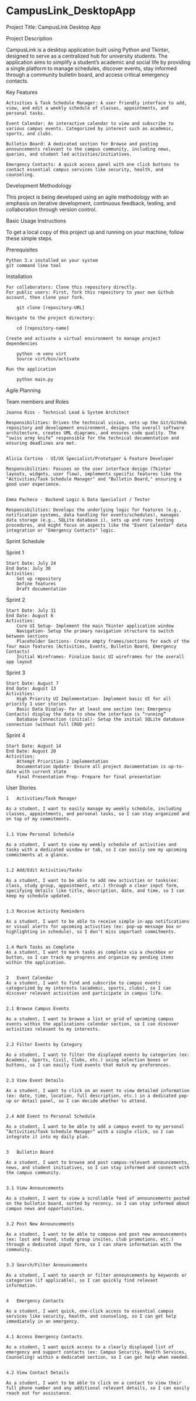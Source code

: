 # CampusLink_DesktopApp

Project Title: CampusLink Desktop App


Project Description

CampusLink is a desktop application built using Python and Tkinter, designed to serve as a centralized hub for university students. The application aims to simplify a student’s academic and social life by providing a single platform to manage schedules, discover events, stay informed through a community bulletin board, and access critical emergency contacts.


Key Features

	Activities & Task Schedule Manager: A user friendly interface to add, view, and edit a weekly schedule of classes, appointments, and personal tasks.
 
	Event Calendar: An interactive calendar to view and subscribe to various campus events. Categorized by interest such as academic, sports, and clubs.
 
	Bulletin Board: A dedicated section for Browse and posting announcements relevant to the campus community, including news, queries, and student led activities/initiatives.
 
	Emergency Contacts: A quick access panel with one click buttons to contact essential campus services like security, health, and counseling.


Development Methodology

This project is being developed using an agile methodology with an emphasis on iterative development, continuous feedback, testing, and collaboration through version control.


Basic Usage Instructions

To get a local copy of this project up and running on your machine, follow these simple steps.

Prerequisites 

	Python 3.x installed on your system
	git command line tool

Installation

	For collaborators: Clone this repository directly.
	For public users: First, fork this repository to your own Github account, then clone your fork.
 
		git clone [repository-URL]
  
	Navigate to the project directory:
 
		cd [repository-name]
  
	Create and activate a virtual environment to manage project dependencies
 
		python -m venv virt
		Source virt/bin/activate
  
	Run the application
 
		python main.py



Agile Planning


Team members and Roles

	Joanna Rios - Technical Lead & System Architect
	
	Responsibilities: Drives the technical vision, sets up the Git/GitHub repository and development environment, designs the overall software architecture, creates UML diagrams, and ensures code quality. The “swiss army knife” responsible for the technical documentation and ensuring deadlines are met.

 
	Alicia Cortina - UI/UX Specialist/Prototyper & Feature Developer
	
	Responsibilities: Focuses on the user interface design (Tkinter layouts, widgets, user flow), implements specific features like the "Activities/Task Schedule Manager" and "Bulletin Board," ensuring a good user experience.

 
	Emma Pacheco - Backend Logic & Data Specialist / Tester
	
	Responsibilities: Develops the underlying logic for features (e.g., notification systems, data handling for events/schedules), manages data storage (e.g., SQLite database i), sets up and runs testing procedures, and might focus on aspects like the "Event Calendar" data integration or "Emergency Contacts" logic.



Sprint Schedule
 
Sprint 1

	Start Date: July 24
	End Date: July 30
	Activities: 
 		Set up repository
   		Define features
     	Draft documentation

Sprint 2

	Start Date: July 31
	End Date: August 6
	Activities: 
 		Core UI Setup- Implement the main Tkinter application window
		Navigation- Setup the primary navigation structure to switch between sections
		Placeholder Sections- Create empty frames/sections for each of the four main features (Activities, Events, Bulletin Board, Emergency Contacts)
		Initial Wireframes- Finalize basic UI wireframes for the overall app layout

Sprint 3

	Start Date: August 7
	End Date: August 13
	Activities: 
 		High Priority UI Implementation- Implement basic UI for all priority 1 user stories
		Basic Data Display- For at least one section (ex: Emergency Contacts) display the data to show the interface is “running”
		Database Connection (initial)- Setup the initial SQLite database connection (without full CRUD yet)

Sprint 4

	Start Date: August 14
	End Date: August 20
	Activities:
		Attempt Priorities 2 implementation
		Documentation Update- Ensure all project documentation is up-to-date with current state
		Final Presentation Prep- Prepare for final presentation


User Stories

	1	Activities/Task Manager	
	
	As a student, I want to easily manage my weekly schedule, including classes, appointments, and personal tasks, so I can stay organized and on top of my commitments.
	
	
	1.1	View Personal Schedule
	
	As a student, I want to view my weekly schedule of activities and tasks with a dedicated window or tab, so I can easily see my upcoming commitments at a glance.
	
	
	1.2	Add/Edit Activities/Tasks
	
	As a student, I want to be able to add new activities or tasks(ex: class, study group, appointment, etc.) through a clear input form, specifying details like title, description, date, and time, so I can keep my schedule updated.
	
	
	1.3	Receive Activity Reminders
	
	As a student, I want to be able to receive simple in-app notifications or visual alerts for upcoming activities (ex: pop-up message box or highlighting in schedule), so I don’t miss important commitments.
	
	
	1.4	Mark Tasks as Complete
	As a student, I want to mark tasks as complete via a checkbox or button, so I can track my progress and organize my pending items within the application.
	
	
	2	Event Calendar
	As a student, I want to find and subscribe to campus events categorized by my interests (academic, sports, clubs), so I can discover relevant activities and participate in campus life.
	
	
	2.1	Browse Campus Events
	
	As a student, I want to browse a list or grid of upcoming campus events within the applications calendar section, so I can discover activities relevant to my interests.
	
	
	2.2	Filter Events by Category
	
	As a student, I want to filter the displayed events by categories (ex: Academic, Sports, Civil, Clubs, etc.) using selection boxes or buttons, so I can easily find events that match my preferences.
	
	
	2.3	View Event Details
	
	As a student, I want to click on an event to view detailed information (ex: date, time, location, full description, etc.) in a dedicated pop-up or detail panel, so I can decide whether to attend. 
	
	
	2.4	Add Event to Personal Schedule
	
	As a student, I want to be able to add a campus event to my personal “Activities/Task Schedule Manager” with a single click, so I can integrate it into my daily plan.
	
	
	3	Bulletin Board
	
	As a student, I want to browse and post campus-relevant announcements, news, and student initiatives, so I can stay informed and connect with the campus community.
	
	
	3.1	View Announcements
	
	As a student, I want to view a scrollable feed of announcements posted on the bulletin board, sorted by recency, so I can stay informed about campus news and opportunities.
	
	
	3.2	Post New Announcements
	
	As a student, I want to be able to compose and post new announcements (ex: lost and found, study group invites, club promotions, etc.) through a dedicated input form, so I can share information with the community.
	
	
	3.3	Search/Filter Announcements
	
	As a student, I want to search or filter announcements by keywords or categories (if applicable), so I can quickly find relevant information.
	
	
	4	Emergency Contacts
	
	As a student, I want quick, one-click access to essential campus services like security, health, and counseling, so I can get help immediately in an emergency.


	4.1	Access Emergency Contacts
	
	As a student, I want quick access to a clearly displayed list of emergency and support contacts (ex: Campus Security, Health Services, Counseling) within a dedicated section, so I can get help when needed.


 	4.2	View Contact Details

	As a student, I want to be able to click on a contact to view their full phone number and any additional relevant details, so I can easily reach out for assistance.

